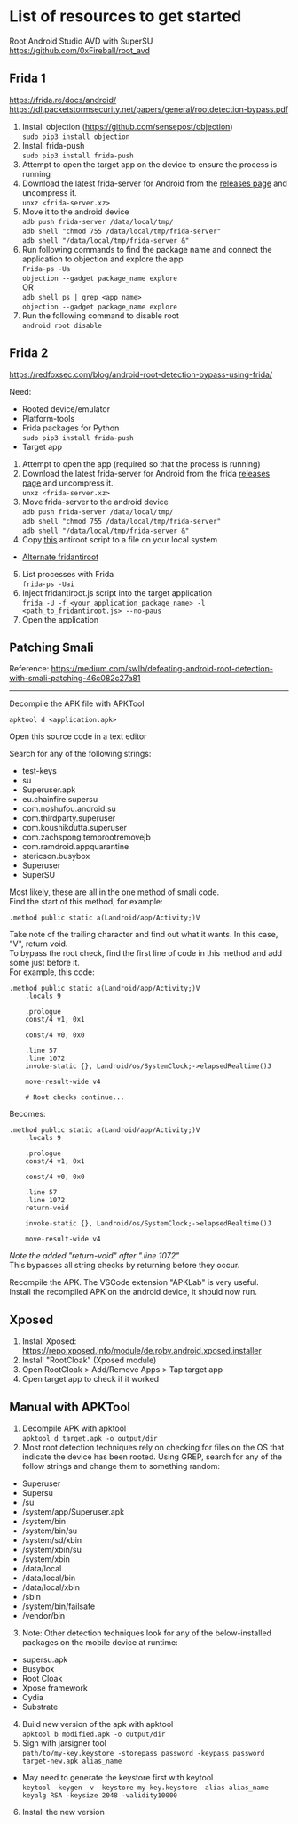 
# List of resources to get started

Root Android Studio AVD with SuperSU  
<https://github.com/0xFireball/root_avd>  

## Frida 1

<https://frida.re/docs/android/>  
<https://dl.packetstormsecurity.net/papers/general/rootdetection-bypass.pdf>  

1. Install objection (<https://github.com/sensepost/objection>)  
`sudo pip3 install objection`  
2. Install frida-push  
`sudo pip3 install frida-push`  
3. Attempt to open the target app on the device to ensure the process is running  
4. Download the latest frida-server for Android from the [releases page](https://github.com/frida/frida/releases) and uncompress it.  
`unxz <frida-server.xz>`  
5. Move it to the android device  
`adb push frida-server /data/local/tmp/`  
`adb shell "chmod 755 /data/local/tmp/frida-server"`  
`adb shell "/data/local/tmp/frida-server &"`  
6. Run following commands to find the package name and connect the application to objection and explore the app  
`Frida-ps -Ua`  
`objection --gadget package_name explore`  
OR  
`adb shell ps | grep <app name>`  
`objection --gadget package_name explore`  
6. Run the following command to disable root  
`android root disable`  

## Frida 2

<https://redfoxsec.com/blog/android-root-detection-bypass-using-frida/>  

Need:  
- Rooted device/emulator
- Platform-tools
- Frida packages for Python  
`sudo pip3 install frida-push`  
- Target app

1. Attempt to open the app (required so that the process is running)
2. Download the latest frida-server for Android from the frida [releases page](https://github.com/frida/frida/releases) and uncompress it.  
`unxz <frida-server.xz>`  
3. Move frida-server to the android device  
`adb push frida-server /data/local/tmp/`  
`adb shell "chmod 755 /data/local/tmp/frida-server"`  
`adb shell "/data/local/tmp/frida-server &"`  
4. Copy [this](https://codeshare.frida.re/@dzonerzy/fridantiroot/) antiroot script to a file on your local system  
- [Alternate fridantiroot](https://gist.github.com/pich4ya/0b2a8592d3c8d5df9c34b8d185d2ea35)  
5. List processes with Frida  
`frida-ps -Uai`  
6. Inject fridantiroot.js script into the target application  
`frida -U -f <your_application_package_name> -l <path_to_fridantiroot.js> --no-paus`  
7. Open the application

## Patching Smali

Reference: <https://medium.com/swlh/defeating-android-root-detection-with-smali-patching-46c082c27a81>  

---

Decompile the APK file with APKTool  

`apktool d <application.apk>`  

Open this source code in a text editor  

Search for any of the following strings:  

- test-keys
- su
- Superuser.apk
- eu.chainfire.supersu
- com.noshufou.android.su
- com.thirdparty.superuser
- com.koushikdutta.superuser
- com.zachspong.temprootremovejb
- com.ramdroid.appquarantine
- stericson.busybox
- Superuser
- SuperSU

Most likely, these are all in the one method of smali code.  
Find the start of this method, for example:  

`.method public static a(Landroid/app/Activity;)V`  

Take note of the trailing character and find out what it wants. In this case, "V", return void.  
To bypass the root check, find the first line of code in this method and add some just before it.  
For example, this code:  

```smali
.method public static a(Landroid/app/Activity;)V
    .locals 9

    .prologue
    const/4 v1, 0x1

    const/4 v0, 0x0

    .line 57
    .line 1072
    invoke-static {}, Landroid/os/SystemClock;->elapsedRealtime()J

    move-result-wide v4
    
    # Root checks continue...
```

Becomes:  

```smali
.method public static a(Landroid/app/Activity;)V
    .locals 9

    .prologue
    const/4 v1, 0x1

    const/4 v0, 0x0

    .line 57
    .line 1072
    return-void

    invoke-static {}, Landroid/os/SystemClock;->elapsedRealtime()J

    move-result-wide v4
```

*Note the added "return-void" after ".line 1072"*  
This bypasses all string checks by returning before they occur.  

Recompile the APK. The VSCode extension "APKLab" is very useful.  
Install the recompiled APK on the android device, it should now run.  

## Xposed

1. Install Xposed:  
<https://repo.xposed.info/module/de.robv.android.xposed.installer>  
2. Install "RootCloak" (Xposed module)
3. Open RootCloak > Add/Remove Apps > Tap target app
4. Open target app to check if it worked

## Manual with APKTool

1. Decompile APK with apktool  
`apktool d target.apk -o output/dir`  
2. Most root detection techniques rely on checking for files on the OS that indicate the device has been rooted. Using GREP, search for any of the follow strings and change them to something random:
- Superuser
- Supersu
- /su
- /system/app/Superuser.apk
- /system/bin
- /system/bin/su
- /system/sd/xbin
- /system/xbin/su
- /system/xbin
- /data/local
- /data/local/bin
- /data/local/xbin
- /sbin
- /system/bin/failsafe
- /vendor/bin
3. Note: Other detection techniques look for any of the below-installed packages on the mobile device at runtime:
- supersu.apk
- Busybox
- Root Cloak
- Xpose framework
- Cydia
- Substrate
4. Build new version of the apk with apktool  
`apktool b modified.apk -o output/dir`  
5. Sign with jarsigner tool  
`path/to/my-key.keystore -storepass password -keypass password target-new.apk alias_name`  
- May need to generate the keystore first with keytool  
`keytool -keygen -v -keystore my-key.keystore -alias alias_name -keyalg RSA -keysize 2048 -validity10000`  
6. Install the new version


